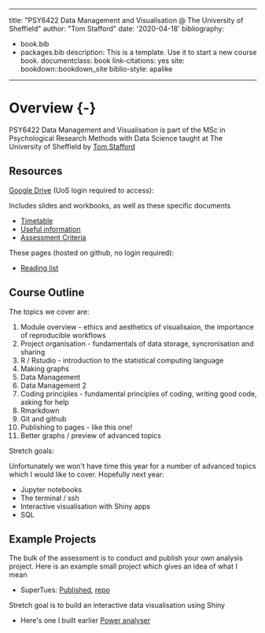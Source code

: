 
--- 
title: "PSY6422 Data Management and Visualisation @ The University of Sheffield"
author: "Tom Stafford"
date: '2020-04-18'
bibliography:
- book.bib
- packages.bib
description: This is a template. Use it to start a new course book.
documentclass: book
link-citations: yes
site: bookdown::bookdown_site
biblio-style: apalike
---




# Overview {-}

PSY6422 Data Management and Visualisation is part of the MSc in Psychological Research Methods with Data Science taught at The University of Sheffield by [Tom Stafford](http://tomstafford.staff.shef.ac.uk/)

## Resources

[Google Drive](https://drive.google.com/drive/folders/1tuaTS6RPYOXh-XByRffFS1FDzbvvFs_w) (UoS login required to access):

Includes slides and workbooks, as well as these specific documents

* [Timetable](https://docs.google.com/spreadsheets/d/1fyvjYhai6nIaOUymkUrlGIXL89cG76lI8bLXirPbaOw/edit?usp=drivesdk)
* [Useful information](https://docs.google.com/document/d/1kEDLaELoFyRBCsQLkZZP1PNbNaw2uUM6AAQhd42ExwQ/edit?usp=drivesdk)
* [Assessment Criteria](https://docs.google.com/spreadsheets/d/1DS91tnTtC8qPQHchAbzkOK57vvsSLIQc9FN3nPp9bQY/edit?usp=drivesdk)

These pages (hosted on github, no login required):

* [Reading list](readinglist.html)

## Course Outline

The topics we cover are:

1. Module overview - ethics and aesthetics of visualisaion, the importance of reproducible workflows
2. Project organisation - fundamentals of data storage, syncronisation and sharing
3. R / Rstudio - introduction to the statistical computing language
4. Making graphs
5. Data Management
6. Data Management 2
7. Coding principles - fundamental principles of coding, writing good code, asking for help
8. Rmarkdown
9. Git and github
10. Publishing to pages - like this one!
11. Better graphs / preview of advanced topics

Stretch goals:

Unfortunately we won't have time this year for a number of advanced topics which I would like to cover. Hopefully next year:

* Jupyter notebooks
* The terminal / ssh
* Interactive visualisation with Shiny apps
* SQL

## Example Projects

The bulk of the assessment is to conduct and publish your own analysis project. Here is an example small project which gives an idea of what I mean

* SuperTues: [Published](https://tomstafford.github.io/supertues/), [repo](https://github.com/tomstafford/supertues)

Stretch goal is to build an interactive data visualisation using Shiny

* Here's one I built earlier [Power analyser](https://sheffield-university.shinyapps.io/decision_power/)


